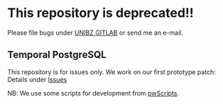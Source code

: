 # This repository is deprecated!!
Please file bugs under [UNIBZ GITLAB](https://gitlab.inf.unibz.it/peter-moser/tpg/issues) or send me an e-mail.

## Temporal PostgreSQL

This repository is for issues only. 
We work on our first prototype patch: Details under [Issues](https://github.com/Piiit/tpg/issues)

NB: We use some scripts for development from [pwScripts](https://github.com/Piiit/pwScripts).
